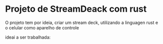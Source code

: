 # Projeto de StreamDeack com rust

<p>O projeto tem por ideia, criar um stream deck, utilizando a linguagen rust e o celular como aparelho de controle</p>


ideai a ser trabalhada: 